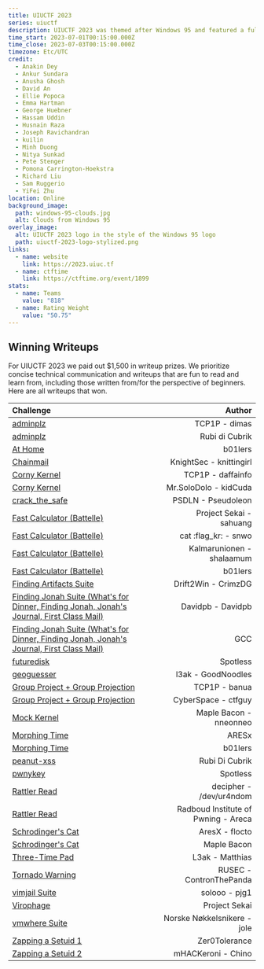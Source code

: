 ```yaml
---
title: UIUCTF 2023
series: uiuctf
description: UIUCTF 2023 was themed after Windows 95 and featured a fully interactive desktop environment as the CTFd theme.
time_start: 2023-07-01T00:15:00.000Z
time_close: 2023-07-03T00:15:00.000Z
timezone: Etc/UTC
credit:
  - Anakin Dey
  - Ankur Sundara
  - Anusha Ghosh
  - David An
  - Ellie Popoca
  - Emma Hartman
  - George Huebner
  - Hassam Uddin
  - Husnain Raza
  - Joseph Ravichandran
  - kuilin
  - Minh Duong
  - Nitya Sunkad
  - Pete Stenger
  - Pomona Carrington-Hoekstra
  - Richard Liu
  - Sam Ruggerio
  - YiFei Zhu
location: Online
background_image:
  path: windows-95-clouds.jpg
  alt: Clouds from Windows 95
overlay_image:
  alt: UIUCTF 2023 logo in the style of the Windows 95 logo
  path: uiuctf-2023-logo-stylized.png
links:
  - name: website
    link: https://2023.uiuc.tf
  - name: ctftime
    link: https://ctftime.org/event/1899
stats:
  - name: Teams
    value: "818"
  - name: Rating Weight
    value: "50.75"
---
```


## Winning Writeups

For UIUCTF 2023 we paid out $1,500 in writeup prizes. We prioritize concise technical communication and writeups that are fun to read and learn from, including those written from/for the perspective of beginners. Here are all writeups that won.

| Challenge | Author |
| :------- | ---: |
| [adminplz](https://hackmd.io/@Solderet/UIUCTF2023-adminplz) | TCP1P - dimas |
| [adminplz](https://immense-geology-c53.notion.site/UIUC-CTF-1451335984bd45a787e0ec08f9092c49?pvs=4) | Rubi di Cubrik |
| [At Home](https://bronson113.github.io/2023/07/03/uiuctf-2023-writeups.html#at-home) | b01lers |
| [Chainmail](https://github.com/knittingirl/CTF-Writeups/tree/main/pwn_challs/UIUCTF23/Chainmail) | KnightSec - knittingirl |
| [Corny Kernel](https://github.com/daffainfo/ctf-writeup/tree/main/UIUCTF%202023/Corny%20Kernel) | TCP1P - daffainfo |
| [Corny Kernel](https://github.com/tejassatpalkar/ctf/blob/main/UIUCTF2023/CornyKernel.md) | Mr.SoloDolo - kidCuda |
| [crack_the_safe](https://pseudoleon.github.io/uiuctf-23/) | PSDLN - Pseudoleon |
| [Fast Calculator (Battelle)](https://sahuang.github.io/writeups/uiuctf-2023/) | Project Sekai - sahuang |
| [Fast Calculator (Battelle)](https://ctf.solidity.kr/pad/s/RCtVA7EAg) | cat :flag_kr: - snwo |
| [Fast Calculator (Battelle)](https://gitlab.com/shalaamum/ctf-writeups/-/blob/master/UIUCTF%202023/Fast%20Calculator/writeup.md) | Kalmarunionen - shalaamum |
| [Fast Calculator (Battelle)](https://bronson113.github.io/2023/07/03/uiuctf-2023-writeups.html#fast-calculator) | b01lers |
| [Finding Artifacts Suite](https://medium.com/@Crimz/uiuctf-osint-writeups-part-1-954f800494c2) | Drift2Win - CrimzDG |
| [Finding Jonah Suite (What's for Dinner, Finding Jonah, Jonah's Journal, First Class Mail)](https://github.com/D13David/ctf-writeups/blob/main/uiuctf23/osint/finding_jonah/README.md) | Davidpb - Davidpb |
| [Finding Jonah Suite (What's for Dinner, Finding Jonah, Jonah's Journal, First Class Mail)](https://www.antoine.rocks/UIUCTF%202023%20-%20OSINT.html#whats-for-dinner-50-points) | GCC |
| [futuredisk](https://gist.github.com/MaeIsBad/f2675042f53769e1b16d5aebe139ccca#futuredisk-1---22-solves) | Spotless |
| [geoguesser](https://github.com/abhishekg999/UIUCTF-2023/blob/main/geoguesser/README.md) | l3ak - GoodNoodles |
| [Group Project + Group Projection](https://banua.medium.com/uiuctf-2023-group-project-cryptography-74248dda81a9) | TCP1P - banua |
| [Group Project + Group Projection](https://github.com/ctfguy/My_CTF_Writeups/blob/main/UIUCTF%202023/Crypto/Group%20Project%20and%20Projection/solution.md) | CyberSpace - ctfguy |
| [Mock Kernel](https://maplebacon.org/2023/07/uiuctf-mock-kernel/) | Maple Bacon - nneonneo |
| [Morphing Time](https://github.com/SuperBeetleGamer/Crypto-Writeups/blob/main/UIUCTF%202023/morphing_time.md) | ARESx |
| [Morphing Time](https://bronson113.github.io/2023/07/03/uiuctf-2023-writeups.html#morphing-time) | b01lers |
| [peanut-xss](https://immense-geology-c53.notion.site/UIUC-CTF-1451335984bd45a787e0ec08f9092c49?pvs=4) | Rubi Di Cubrik |
| [pwnykey](https://gist.github.com/RubenBrocke/248e80151e2ff4d4ea67a5af792ec4d6) | Spotless |
| [Rattler Read](https://ur4ndom.dev/posts/2023-07-02-uiuctf-rattler-read/) | decipher - /dev/ur4ndom |
| [Rattler Read](https://radboudinstituteof.pwning.nl/posts/rattlerread/) | Radboud Institute of Pwning - Areca |
| [Schrodinger's Cat](https://flocto.github.io/writeups/2023/uiuctf/uiuctf-writeups/#schr%C3%B6dingers-cat) | AresX - flocto |
| [Schrodinger's Cat](https://maplebacon.org/2023/07/uiuctf-schrodingers-cat/) | Maple Bacon |
| [Three-Time Pad](https://github.com/0x-Matthias/CTF-Writeups/tree/main/uiuCTF_2023/crypto/Three-Time_Pad) | L3ak - Matthias |
| [Tornado Warning](https://github.com/rusec/uiuctf23-writeups/blob/main/misc/tornado-warning/README.md) | RUSEC - ContronThePanda |
| [vimjail Suite](https://github.com/pjg11/CTF-Writeups/blob/main/2023-UIUCTF/vimjail.md) | solooo - pjg1 |
| [Virophage](https://nyancat0131.moe/post/ctf-writeups/uiu-ctf/2023/writeup/#virophage) | Project Sekai |
| [vmwhere Suite](https://github.com/joleeee/writeups/blob/main/2023-uiuctf/vmwhere2/writeup.md) | Norske Nøkkelsnikere - jole |
| [Zapping a Setuid 1](https://github.com/nikosChalk/ctf-writeups/blob/master/uiuctf23/pwn/zapping-a-suid1/README.md) | Zer0Tolerance |
| [Zapping a Setuid 2](https://github.com/MarcoMeinardi/CTF-writeups/tree/master/zapping-a-setuid-2) | mHACKeroni - Chino |
